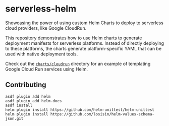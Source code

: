 # serverless-helm

Showcasing the power of using custom Helm Charts to deploy to serverless cloud providers, like Google CloudRun.

This repository demonstrates how to use Helm charts to generate deployment manifests for serverless platforms. Instead of directly deploying to these platforms, the charts generate platform-specific YAML that can be used with native deployment tools.

Check out the [`charts/cloudrun`](charts/cloudrun) directory for an example of templating Google Cloud Run services using Helm.

## Contributing

```shell
asdf plugin add helm
asdf plugin add helm-docs
asdf install
helm plugin install https://github.com/helm-unittest/helm-unittest
helm plugin install https://github.com/losisin/helm-values-schema-json.git

```
